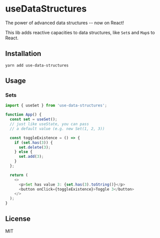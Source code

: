 # useDataStructures

The power of advanced data structures -- now on React!

This lib adds reactive capacities to data structures, like `Set`s and `Map`s to React.

## Installation

`yarn add use-data-structures`

## Usage

### Sets

```js
import { useSet } from 'use-data-structures';

function App() {
  const set = useSet();
  // just like useState, you can pass
  // a default value (e.g. new Set(1, 2, 3))

  const toggleExistence = () => {
    if (set.has(3)) {
      set.delete(3);
    } else {
      set.add(3);
    }
  };

  return (
    <>
      <p>Set has value 3: {set.has(3).toString()}</p>
      <button onClick={toggleExistence}>Toggle 3</button>
    </>
  );
}
```

## License

MIT
